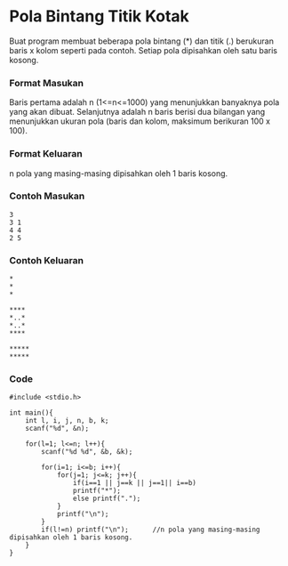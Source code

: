 # Pola Bintang Titik Kotak 

Buat program membuat beberapa pola bintang (*) dan titik (.) berukuran baris x kolom seperti pada contoh. Setiap pola dipisahkan oleh satu baris kosong.

### Format Masukan
Baris pertama adalah n (1<=n<=1000) yang menunjukkan banyaknya pola yang akan dibuat. Selanjutnya adalah n baris berisi dua bilangan yang menunjukkan ukuran pola (baris dan kolom, maksimum berikuran 100 x 100).

### Format Keluaran
n pola yang masing-masing dipisahkan oleh 1 baris kosong.

### Contoh Masukan
```
3
3 1
4 4
2 5
```

### Contoh Keluaran
```
*
*
*

****
*..*
*..*
****

*****
*****
```

### Code
```
#include <stdio.h>
 
int main(){
    int l, i, j, n, b, k;
    scanf("%d", &n);
     
    for(l=1; l<=n; l++){
        scanf("%d %d", &b, &k);
         
        for(i=1; i<=b; i++){
            for(j=1; j<=k; j++){
                if(i==1 || j==k || j==1|| i==b)
                printf("*");
                else printf(".");
            }
            printf("\n");
        }
        if(l!=n) printf("\n");      //n pola yang masing-masing dipisahkan oleh 1 baris kosong.
    }
}
```
